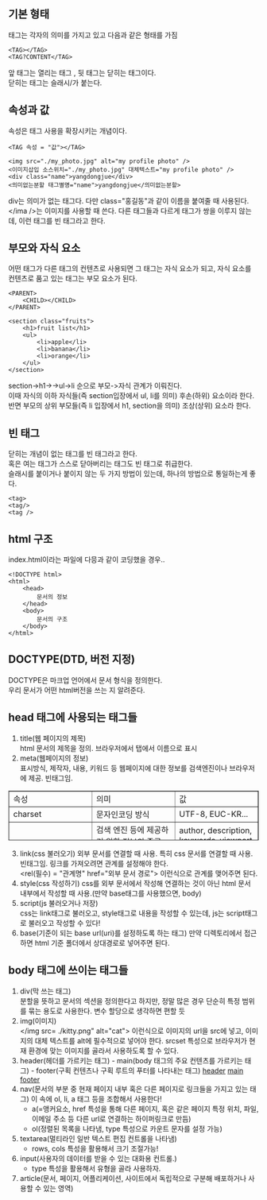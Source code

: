 ## 기본 형태

태그는 각자의 의미를 가지고 있고 다음과 같은 형태를 가짐

```
<TAG></TAG>
<TAG?CONTENT</TAG>
```

앞 태그는 열리는 태그 , 뒷 태그는 닫히는 태그이다.  
닫히는 태그는 슬래시/가 붙는다.

## 속성과 값

속성은 태그 사용을 확장시키는 개념이다.

```
<TAG 속성 = "값"></TAG>

<img src="./my_photo.jpg" alt="my profile photo" />
<이미지삽입 소스위치="./my_photo.jpg" 대체텍스트="my profile photo" />
<div class="name">yangdongjue</div>
<의미없는분할 태그별명="name">yangdongjue</의미없는분할>
```

div는 의미가 없는 태그다. 다만 class="홍길동"과 같이 이름을 붙여줄 때 사용된다.  
</ima />는 이미지를 사용할 때 쓴다. 다른 태그들과 다르게 태그가 쌍을 이루지 않는데, 이런 태그를 빈 태그라고 한다.

## 부모와 자식 요소

어떤 태그가 다른 태그의 컨텐츠로 사용되면 그 태그는 자식 요소가 되고, 자식 요소를 컨텐츠로 품고 있는 태그는 부모 요소가 된다.

```
<PARENT>
    <CHILD></CHILD>
</PARENT>

<section class="fruits">
    <h1>fruit list</h1>
    <ul>
        <li>apple</li>
        <li>banana</li>
        <li>orange</li>
    </ul>
</section>
```

section->h1->->ul->li 순으로 부모->자식 관계가 이뤄진다.  
이때 자식의 이하 자식들(즉 section입장에서 ul, li를 의미) 후손(하위) 요소이라 한다.  
반면 부모의 상위 부모들(즉 li 입장에서 h1, section을 의미) 조상(상위) 요소라 한다.

## 빈 태그

닫히는 개념이 없는 태그를 빈 태그라고 한다.  
혹은 여는 태그가 스스로 닫아버리는 태그도 빈 태그로 취급한다.  
슬래시를 붙이거나 붙이지 않는 두 가지 방법이 있는데, 하나의 방법으로 통일하는게 좋다.

```
<tag>
<tag/>
<tag />
```

## html 구조

index.html이라는 파일에 다믕과 같이 코딩했을 경우..

```
<!DOCTYPE html>
<html>
    <head>
        문서의 정보
    </head>
    <body>
        문서의 구조
    </body>
</html>
```

## DOCTYPE(DTD, 버전 지정)

DOCTYPE은 마크업 언어에서 문서 형식을 정의한다.  
우리 문서가 어떤 html버전을 쓰는 지 알려준다.

## head 태그에 사용되는 태그들

1.  title(웹 페이지의 제목)  
    html 문서의 제목을 정의. 브라우저에서 탭에서 이름으로 표시
2.  meta(웹페이지의 정보)  
    표시방식, 제작자, 내용, 키워드 등 웹페이지에 대한 정보를 검색엔진이나 브라우저에 제공. 빈태그임.

<table style="border-collapse: collapse; width: 100%; height: 100px;" border="1" data-ke-align="alignLeft" data-ke-style="style12"><tbody><tr style="height: 20px;"><td style="width: 33.3333%; height: 20px;">속성</td><td style="width: 33.3333%; height: 20px;">의미</td><td style="width: 33.3333%; height: 20px;">값</td></tr><tr style="height: 20px;"><td style="width: 33.3333%; height: 20px;">charset</td><td style="width: 33.3333%; height: 20px;">문자인코딩 방식</td><td style="width: 33.3333%; height: 20px;">UTF-8, EUC-KR...</td></tr><tr style="height: 40px;"><td style="width: 33.3333%; height: 40px;">name</td><td style="width: 33.3333%; height: 40px;">검색 엔진 등에 제공하기 위한 정보의 종류(메타 데이터)</td><td style="width: 33.3333%; height: 40px;">author, description, keywords, viewport 등...</td></tr><tr style="height: 20px;"><td style="width: 33.3333%; height: 20px;">content</td><td style="width: 33.3333%; height: 20px;">name 이나 http-equiv 속성의 값 제공</td><td style="width: 33.3333%; height: 20px;">&nbsp;</td></tr></tbody></table>

3.  link(css 불러오기) 외부 문서를 연결할 때 사용. 특히 css 문서를 연결할 때 사용. 빈태그임. 링크를 가져오려면 관계를 설정해야 한다.  
    <rel(필수) = "관계명" href="외부 문서 경로"> 이런식으로 관계를 맺어주면 된다.
4.  style(css 작성하기) css를 외부 문서에서 작성해 연결하는 것이 아닌 html 문서 내부에서 작성할 때 사용.(만약 base태그를 사용했으면, body)
5.  script(js 불러오거나 저장)  
    css는 link태그로 불러오고, style태그로 내용을 작성할 수 있는데, js는 script태그로 불러오고 작성할 수 있다!
6.  base(기준이 되는 base url(uri)를 설정하도록 하는 태그)
    만약 디렉토리에서 접근하면 html 기준 폴더에서 상대경로로 넣어주면 된다.


## body 태그에 쓰이는 태그들

1.  div(막 쓰는 태그)  
    분할을 뜻하고 문서의 섹션을 정의한다고 하지만, 정말 많은 경우 단순히 특정 범위를 묶는 용도로 사용한다. 변수 할당으로 생각하면 편할 듯
2.  img(이미지)  
    </img src= ./kitty.png" alt="cat"> 이런식으로 이미지의 url을 src에 넣고, 이미지의 대체 텍스트를 alt에 필수적으로 넣어야 한다.
    srcset 특성으로 브라우저가 현재 환경에 맞는 이미지를 골라서 사용하도록 할 수 있다.
3.  header(헤더를 가르키는 태그) - main(body 태그의 주요 컨텐츠를 가르키는 태그) - footer(구획 컨텐츠나 구획 루트의 푸터를 나타내는 태그)
    [header](https://developer.mozilla.org/ko/docs/Web/HTML/Element/header)
    [main](https://developer.mozilla.org/ko/docs/Web/HTML/Element/main)
    [footer](https://developer.mozilla.org/ko/docs/Web/HTML/Element/footer)
4.  nav(문서의 부분 중 현재 페이지 내부 혹은 다른 페이지로 링크들을 가지고 있는 태그)
    이 속에 ol, li, a 태그 등을 조합해서 사용한다!
    - a(=앵커요소, href 특성을 통해 다른 페이지, 혹은 같은 페이지 특정 위치, 파일, 이메일 주소 등 다른 url로 연결하는 하이퍼링크로 만듬)
    - ol(정렬된 목록을 나타냄, type 특성으로 카운트 문자를 설정 가능)
5.  textarea(멀티라인 일반 텍스트 편집 컨트롤을 나타냄)
    - rows, cols 특성을 활용해서 크기 조절가능!
6.  input(사용자의 데이터를 받을 수 있는 대화용 컨트롤.)
    - type 특성을 활용해서 유형을 골라 사용하자.
7.  article(문서, 페이지, 어플리케이션, 사이트에서 독립적으로 구분해 배포하거나 사용할 수 있는 영역)
